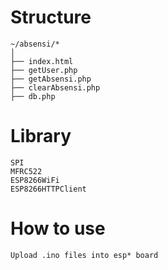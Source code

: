 # Structure 
```
~/absensi/*
│
├── index.html                
├── getUser.php                
├── getAbsensi.php            
├── clearAbsensi.php          
├── db.php                
```
# Library
```
SPI
MFRC522
ESP8266WiFi
ESP8266HTTPClient
```
# How to use
```
Upload .ino files into esp* board
```
